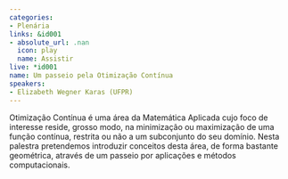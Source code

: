 ```yaml
---
categories:
- Plenária
links: &id001
- absolute_url: .nan
  icon: play
  name: Assistir
live: *id001
name: Um passeio pela Otimização Contínua
speakers:
- Elizabeth Wegner Karas (UFPR)
---
```


Otimização Contínua é uma área da Matemática Aplicada cujo foco de interesse reside, grosso modo, na minimização ou maximização de uma função contínua, restrita ou não a um subconjunto do seu domínio. Nesta palestra pretendemos introduzir conceitos desta área, de forma bastante geométrica, através de um passeio por aplicações e métodos computacionais.